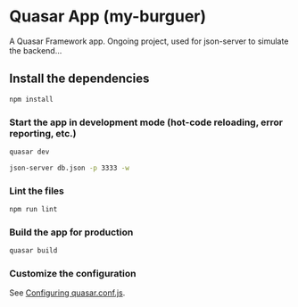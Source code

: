 # Quasar App (my-burguer)

A Quasar Framework app. Ongoing project, used for json-server to simulate the backend...

## Install the dependencies
```bash
npm install
```

### Start the app in development mode (hot-code reloading, error reporting, etc.)
```bash
quasar dev

json-server db.json -p 3333 -w
```

### Lint the files
```bash
npm run lint
```

### Build the app for production
```bash
quasar build
```

### Customize the configuration
See [Configuring quasar.conf.js](https://quasar.dev/quasar-cli/quasar-conf-js).
